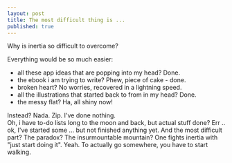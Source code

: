 ```yaml
---
layout: post
title: The most difficult thing is ...
published: true
---
```

<p>Why is inertia so difficult to overcome?</p>
<p>Everything would be so much easier:</p>
<ul>
<li>all these app ideas that are popping into my head? Done.&nbsp;</li>
<li>the ebook i am trying to write? Phew, piece of cake - done.</li>
<li>broken heart? No worries, recovered in a lightning speed.</li>
<li>all the illustrations that started back to from in my head? Done.</li>
<li>the messy flat? Ha, all shiny now!</li>
</ul>
<p>Instead? Nada. Zip. I've done nothing.<br /> Oh, i have to-do lists long to the moon and back, but actual stuff done? Err .. ok, I've started some ... but not finished anything yet. And the most difficult part? The paradox? The&nbsp;insurmountable mountain? One fights inertia with "just start doing it". Yeah. To actually go somewhere, you have to start walking.</p>
